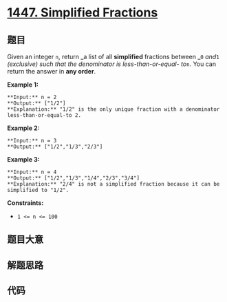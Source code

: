 # [1447. Simplified Fractions](https://leetcode.com/problems/simplified-fractions)

## 题目

Given an integer `n`, return _a list of all **simplified** fractions between
_`0` _and_`1` _(exclusive) such that the denominator is less-than-or-equal-
to_`n`. You can return the answer in **any order**.



**Example 1:**

    
    
    **Input:** n = 2
    **Output:** ["1/2"]
    **Explanation:** "1/2" is the only unique fraction with a denominator less-than-or-equal-to 2.
    

**Example 2:**

    
    
    **Input:** n = 3
    **Output:** ["1/2","1/3","2/3"]
    

**Example 3:**

    
    
    **Input:** n = 4
    **Output:** ["1/2","1/3","1/4","2/3","3/4"]
    **Explanation:** "2/4" is not a simplified fraction because it can be simplified to "1/2".
    



**Constraints:**

  * `1 <= n <= 100`


## 题目大意

## 解题思路

## 代码

```javascript

```

